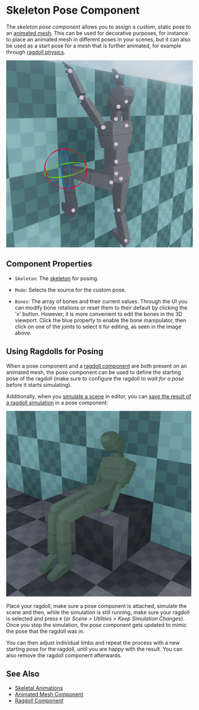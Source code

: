# Skeleton Pose Component

The *skeleton pose component* allows you to assign a custom, static pose to an [animated mesh](animated-mesh-component.md). This can be used for decorative purposes, for instance to place an animated mesh in different poses in your scenes, but it can also be used as a start pose for a mesh that is further animated, for example through [ragdoll physics](../../physics/jolt/ragdolls/jolt-ragdoll-component.md).

![Custom pose for animated mesh](media/custom-pose.jpg)

## Component Properties

* `Skeleton`: The [skeleton](skeleton-asset.md) for posing.

* `Mode`: Selects the source for the custom pose.

* `Bones`: The array of bones and their current values. Through the UI you can modify bone rotations or reset them to their default by clicking the 'x' button. However, it is more convenient to edit the bones in the 3D viewport. Click the blue property to enable the bone manipulator, then click on one of the joints to select it for editing, as seen in the image above.

## Using Ragdolls for Posing

When a pose component and a [ragdoll component](../../physics/jolt/ragdolls/jolt-ragdoll-component.md) are both present on an animated mesh, the pose component can be used to define the starting pose of the ragdoll (make sure to configure the ragdoll to *wait for a pose* before it starts simulating).

Additionally, when you [simulate a scene](../../editor/run-scene.md) in editor, you can [save the result of a ragdoll simulation](../../editor/run-scene.md#keep-simulation-changes) in a pose component:

![Custom pose generated using a ragdoll](media/ragdoll-pose.jpg)

Place your ragdoll, make sure a pose component is attached, simulate the scene and then, while the simulation is still running, make sure your ragdoll is selected and press `K` (or *Scene > Utilities > Keep Simulation Changes*). Once you stop the simulation, the pose component gets updated to mimic the pose that the ragdoll was in.

You can then adjust individual limbs and repeat the process with a new starting pose for the ragdoll, until you are happy with the result. You can also remove the ragdoll component afterwards.

## See Also

* [Skeletal Animations](skeletal-animation-overview.md)
* [Animated Mesh Component](animated-mesh-component.md)
* [Ragdoll Component](../../physics/jolt/ragdolls/jolt-ragdoll-component.md)
